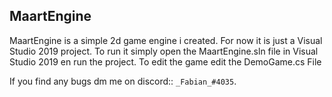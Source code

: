 ## MaartEngine

MaartEngine is a simple 2d game engine i created. 
For now it is just a Visual Studio 2019 project. 
To run it simply open the MaartEngine.sln file in Visual Studio 2019 en run the project.
To edit the game edit the DemoGame.cs File

If you find any bugs dm me on discord:: `_Fabian_#4035`.
